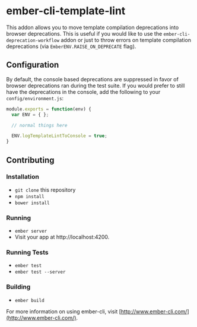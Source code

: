 # ember-cli-template-lint

This addon allows you to move template compilation deprecations into browser deprecations. This is useful if you would like to use the `ember-cli-deprecation-workflow` addon or just to throw errors on template compilation deprecations (via `EmberENV.RAISE_ON_DEPRECATE` flag).

## Configuration

By default, the console based deprecations are suppressed in favor of browser deprecations ran during the test suite.  If you would prefer to still have the deprecations in the console, add
the following to your `config/environment.js`:

```javascript
module.exports = function(env) {
  var ENV = { };

  // normal things here

  ENV.logTemplateLintToConsole = true;
}
```

## Contributing

### Installation

* `git clone` this repository
* `npm install`
* `bower install`

### Running

* `ember server`
* Visit your app at http://localhost:4200.

### Running Tests

* `ember test`
* `ember test --server`

### Building

* `ember build`

For more information on using ember-cli, visit [http://www.ember-cli.com/](http://www.ember-cli.com/).
